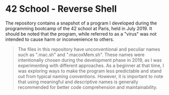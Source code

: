 # 42 School - Reverse Shell

The repository contains a snapshot of a program I developed during the programming bootcamp of the 42 school at Paris, held in July 2019. It should be noted that the program, while referred to as a "virus" was not intended to cause harm or inconvenience to others.

> The files in this repository have unconventional and peculiar names such as ".mac.sh" and ".macoxMem.sh". These names were intentionally chosen during the development phase in 2019, as I was experimenting with different approaches. As a beginner at that time, I was exploring ways to make the program less predictable and stand out from typical naming conventions. However, it is important to note that using meaningful and descriptive names is generally recommended for better code comprehension and maintainability.
